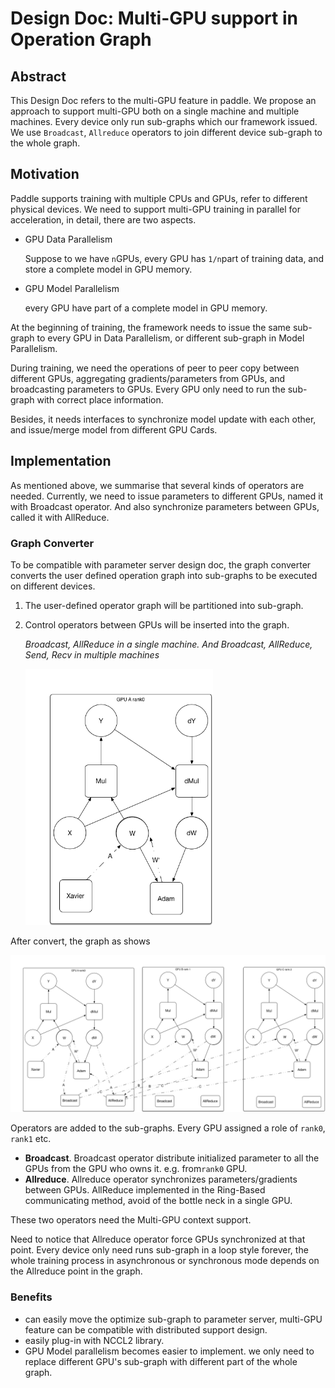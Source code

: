 # Design Doc: Multi-GPU support in Operation Graph

## Abstract

This Design Doc refers to the multi-GPU feature in  paddle.  We propose an approach to support multi-GPU both on a single machine and multiple machines. Every device only run sub-graphs which our framework issued. We use `Broadcast`, `Allreduce` operators to join different device sub-graph to the whole graph.



## Motivation

Paddle supports training with multiple CPUs and GPUs, refer to different physical devices. We need to support multi-GPU training in parallel for acceleration, in detail, there are two aspects. 

- GPU Data Parallelism 

  Suppose to we have `n`GPUs, every GPU has `1/n`part of training data, and store a complete model in GPU memory.  

- GPU Model Parallelism

  every GPU have part of a complete model in GPU memory.

At the beginning of training, the framework needs to issue the same sub-graph to every GPU in Data Parallelism, or different sub-graph in Model Parallelism.

During training, we need the operations of peer to peer copy between different GPUs, aggregating gradients/parameters from GPUs, and broadcasting parameters to GPUs. Every GPU only need to run the sub-graph with correct place information.

Besides, it needs interfaces to synchronize model update with each other, and issue/merge model from different GPU Cards. 

## Implementation

As mentioned above, we summarise that several kinds of operators are needed. Currently, we need to issue parameters to different GPUs,  named it with Broadcast operator.  And also synchronize parameters between GPUs, called it with AllReduce. 

### Graph Converter

To be compatible with parameter server design doc, the graph converter converts the user defined operation graph into sub-graphs to be executed on different devices.

1. The user-defined operator graph will be partitioned into sub-graph. 

2. Control operators between GPUs will be inserted into the graph.

   *Broadcast, AllReduce in a single machine. And Broadcast, AllReduce, Send, Recv in multiple machines*

   <img src="images/multigpu_before_convert.png" width="300"/>

After convert, the graph as shows

<img src="images/multigpu_allreduce.png" width="1000"/>

Operators are added to the sub-graphs. Every GPU assigned a role of `rank0`, `rank1` etc. 

- **Broadcast**. Broadcast operator distribute initialized parameter to all the GPUs from the GPU who owns it. e.g. from`rank0` GPU.
- **Allreduce**. Allreduce operator synchronizes parameters/gradients between GPUs. AllReduce implemented in the Ring-Based  communicating method, avoid of the bottle neck in a single GPU.

These two operators need the Multi-GPU context support.

Need to notice that Allreduce operator force GPUs synchronized at that point. Every device only need runs sub-graph in a loop style forever, the whole training process in asynchronous or synchronous mode depends on the Allreduce point in the graph.

### Benefits

- can easily move the optimize sub-graph to parameter server,  multi-GPU feature can be  compatible with distributed support design.
- easily plug-in with NCCL2 library.
- GPU Model parallelism becomes easier to implement. we only need to replace different GPU's sub-graph with different part of the whole graph.
